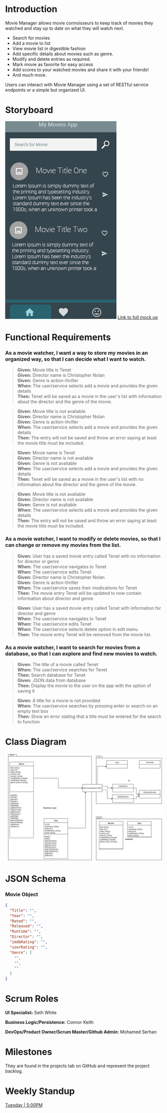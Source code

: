 # Introduction
Movie Manager allows movie connoisseurs to keep track of movies they watched and stay up to date on what they will watch next. 

* Search for movies
* Add a movie to list
* View movie list in digestible fashion
* Add specific details about movies such as genre. 
* Modify and delete entries as required.
* Mark movie as favorite for easy access
* Add scores to your watched movies and share it with your friends!
* And much more. 

Users can interact with Movie Manager using a set of RESTful service endpoints or a simple but organized UI.

# Storyboard
![MovieUIImg](https://github.com/serhanmd/Movie-Manager/blob/main/MovieManagerMock.png)
[Link to full mock up](https://www.fluidui.com/editor/live/project/p_ItDtk6oFX5dEpmxQ6ZQgEDIcbF4gOX0P#x_0fVU1OaBOfrGmMDL8bRqaDVe6z6LfR29)



# Functional Requirements

### As a movie watcher, I want a way to store my movies in an organized way, so that I can decide what I want to watch.

> **Given:** Movie title is Tenet<br />
> **Given:** Director name is Christopher Nolan<br />
> **Given:** Genre is action-thriller<br />
> **When:** The user/service selects add a movie and provides the given details<br />
> **Then:** Tenet will be saved as a movie in the user's list with information about the director and the genre of the movie.

> **Given:** Movie title is not avaliable<br />
> **Given:** Director name is Christopher Nolan<br />
> **Given:** Genre is action-thriller<br />
> **When:** The user/service selects add a movie and provides the given details<br />
> **Then:** The entry will not be saved and throw an error saying at least the movie title must be included.

> **Given:** Movie name is Tenet<br />
> **Given:** Director name is not avaliable<br />
> **Given:** Genre is not avaliable<br />
> **When:** The user/service selects add a movie and provides the given details<br />
> **Then:** Tenet will be saved as a movie in the user's list with no information about the director and the genre of the movie.

> **Given:** Movie title is not avaliable<br />
> **Given:** Director name is not avaliable<br />
> **Given:** Genre is not avaliable<br />
> **When:** The user/service selects add a movie and provides the given details<br />
> **Then:** The entry will not be saved and throw an error saying at least the movie title must be included.


### As a movie watcher, I want to modify or delete movies, so that I can change or remove my movies from the list.

> **Given:** User has a saved movie entry called Tenet with no information for director or genre<br />
> **When:** The user/service navigates to Tenet<br />
> **When:** The user/service edits Tenet<br />
> **Given:** Director name is Christopher Nolan<br />
> **Given:** Genre is action-thriller<br />
> **When:** The user/service saves their modications for Tenet<br />
> **Then:** The movie entry Tenet will be updated to now contain information about director and genre.

> **Given:** User has a saved movie entry called Tenet with information for director and genre<br />
> **When:** The user/service navigates to Tenet<br />
> **When:** The user/service edits Tenet<br />
> **When:** The user/service selects delete option in edit menu<br />
> **Then:** The movie entry Tenet will be removed from the movie list.


### As a movie watcher, I want to search for movies from a database, so that I can explore and find new movies to watch.

> **Given:** The title of a movie called Tenet<br />
> **When:** The user/service searches for Tenet<br />
> **Then:** Search database for Tenet<br /> 
> **Given:** JSON data from database<br />
> **Then:** Display the movie to the user on the app with the option of saving it

> **Given:** A title for a movie is not provided<br />
> **When:** The user/service searches by pressing enter or search on an empty text box<br />
> **Then:** Show an error stating that a title must be entered for the search to function


# Class Diagram
![MovieAppClassDiagram](https://github.com/serhanmd/Movie-Manager/blob/main/DiagramImg.png)



# JSON Schema
### Movie Object
```JSON
{
  "Title": "",
  "Year": "",
  "Rated": "",
  "Released": "",
  "Runtime": "",
  "Director": "",
  "imdbRating": "",
  "userRating": "",
  "Genre": [
    "",
    "",
    ""
  ]
}
```

# Scrum Roles
**UI Specialist:** Seth White

**Business Logic/Persistence:** Connor Keith

**DevOps/Product Owner/Scrum Master/Github Admin:** Mohamed Serhan


# Milestones
They are found in the projects tab on GitHub and represent the project backlog.


# Weekly Standup

[Tuesday | 5:00PM](https://teams.microsoft.com/l/meetup-join/19%3ameeting_MTVjNTAyYmItNTIzMy00NWRkLTliYjQtNzU0OGNmYzVjOTE4%40thread.v2/0?context=%7b%22Tid%22%3a%22f5222e6c-5fc6-48eb-8f03-73db18203b63%22%2c%22Oid%22%3a%2268fd18b3-3b5f-45d9-aad4-9af00e39f78e%22%7d)
